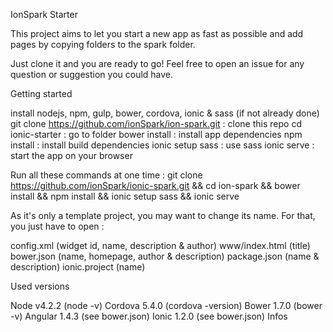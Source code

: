 IonSpark Starter

This project aims to let you start a new app as fast as possible and add pages by copying folders to the spark folder.

Just clone it and you are ready to go! 
Feel free to open an issue for any question or suggestion you could have.


Getting started

install nodejs, npm, gulp, bower, cordova, ionic & sass (if not already done)
git clone https://github.com/ionSpark/ion-spark.git : clone this repo
cd ionic-starter : go to folder
bower install : install app dependencies
npm install : install build dependencies
ionic setup sass : use sass
ionic serve : start the app on your browser

Run all these commands at one time : git clone https://github.com/ionSpark/ionic-spark.git && cd ion-spark && bower install && npm install && ionic setup sass && ionic serve


As it's only a template project, you may want to change its name. For that, you just have to open :

config.xml (widget id, name, description & author)
www/index.html (title)
bower.json (name, homepage, author & description)
package.json (name & description)
ionic.project (name)



Used versions

Node v4.2.2 (node -v)
Cordova 5.4.0 (cordova -version)
Bower 1.7.0 (bower -v)
Angular 1.4.3 (see bower.json)
Ionic 1.2.0 (see bower.json)
Infos
